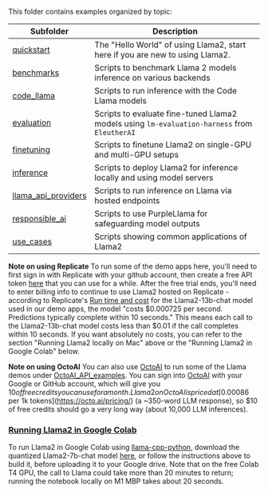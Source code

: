 This folder contains examples organized by topic:

| Subfolder | Description |
|---|---|
[quickstart](./quickstart) | The "Hello World" of using Llama2, start here if you are new to using Llama2.
[benchmarks](./benchmarks)|Scripts to benchmark Llama 2 models inference on various backends
[code_llama](./code_llama)|Scripts to run inference with the Code Llama models
[evaluation](./evaluation)|Scripts to evaluate fine-tuned Llama2 models using `lm-evaluation-harness` from `EleutherAI`
[finetuning](./finetuning)|Scripts to finetune Llama2 on single-GPU and multi-GPU setups
[inference](./inference)|Scripts to deploy Llama2 for inference locally and using model servers
[llama_api_providers](./llama_api_providers)|Scripts to run inference on Llama via hosted endpoints
[responsible_ai](./responsible_ai)|Scripts to use PurpleLlama for safeguarding model outputs
[use_cases](./use_cases)|Scripts showing common applications of Llama2


**<a id="replicate_note">Note on using Replicate</a>**
To run some of the demo apps here, you'll need to first sign in with Replicate with your github account, then create a free API token [here](https://replicate.com/account/api-tokens) that you can use for a while. After the free trial ends, you'll need to enter billing info to continue to use Llama2 hosted on Replicate - according to Replicate's [Run time and cost](https://replicate.com/meta/llama-2-13b-chat) for the Llama2-13b-chat model used in our demo apps, the model "costs $0.000725 per second. Predictions typically complete within 10 seconds." This means each call to the Llama2-13b-chat model costs less than $0.01 if the call completes within 10 seconds. If you want absolutely no costs, you can refer to the section "Running Llama2 locally on Mac" above or the "Running Llama2 in Google Colab" below.

**<a id="octoai_note">Note on using OctoAI</a>**
You can also use [OctoAI](https://octo.ai/) to run some of the Llama demos under [OctoAI_API_examples](OctoAI_API_examples/). You can sign into [OctoAI](https://octoai.cloud) with your Google or GitHub account, which will give you $10 of free credits you can use for a month. Llama2 on OctoAI is priced at [$0.00086 per 1k tokens](https://octo.ai/pricing/) (a ~350-word LLM response), so $10 of free credits should go a very long way (about 10,000 LLM inferences).

### [Running Llama2 in Google Colab](https://colab.research.google.com/drive/1-uBXt4L-6HNS2D8Iny2DwUpVS4Ub7jnk?usp=sharing)
To run Llama2 in Google Colab using [llama-cpp-python](https://github.com/abetlen/llama-cpp-python), download the quantized Llama2-7b-chat model [here](https://huggingface.co/TheBloke/Llama-2-7b-Chat-GGUF/resolve/main/llama-2-7b-chat.Q4_0.gguf), or follow the instructions above to build it, before uploading it to your Google drive. Note that on the free Colab T4 GPU, the call to Llama could take more than 20 minutes to return; running the notebook locally on M1 MBP takes about 20 seconds.